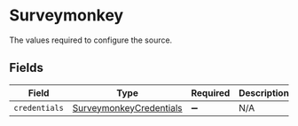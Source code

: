 # Surveymonkey

The values required to configure the source.


## Fields

| Field                                                                     | Type                                                                      | Required                                                                  | Description                                                               |
| ------------------------------------------------------------------------- | ------------------------------------------------------------------------- | ------------------------------------------------------------------------- | ------------------------------------------------------------------------- |
| `credentials`                                                             | [SurveymonkeyCredentials](../../models/shared/SurveymonkeyCredentials.md) | :heavy_minus_sign:                                                        | N/A                                                                       |